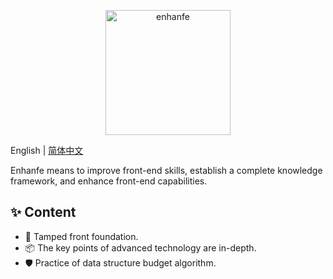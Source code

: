 <p align="center">
  <a href="https://enhanfe.walkerup.com">
    <img alt="enhanfe" src="https://walker-markdown.oss-cn-shenzhen.aliyuncs.com/uPic/enhanfe.png" width="200">
  </a>
</p>


English | [简体中文](./README.md)

Enhanfe means to improve front-end skills, establish a complete knowledge framework, and enhance front-end capabilities.

## ✨ Content

- 🌈 Tamped front foundation.
- 📦 The key points of advanced technology are in-depth. 
- 🛡 Practice of data structure budget algorithm.
